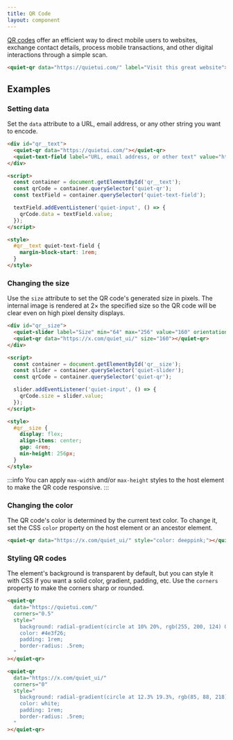 ```yaml
---
title: QR Code
layout: component
---
```


[QR codes](https://www.qrcode.com/) offer an efficient way to direct mobile users to websites, exchange contact details, process mobile transactions, and other digital interactions through a simple scan.

```html {.example}
<quiet-qr data="https://quietui.com/" label="Visit this great website"></quiet-qr>
```

## Examples

### Setting data

Set the `data` attribute to a URL, email address, or any other string you want to encode.

```html {.example}
<div id="qr__text">
  <quiet-qr data="https://quietui.com/"></quiet-qr>
  <quiet-text-field label="URL, email address, or other text" value="https://quietui.com/" clearable></quiet-text-field>
</div>

<script>
  const container = document.getElementById('qr__text');
  const qrCode = container.querySelector('quiet-qr');
  const textField = container.querySelector('quiet-text-field');

  textField.addEventListener('quiet-input', () => {
    qrCode.data = textField.value;
  });
</script>

<style>
  #qr__text quiet-text-field {
    margin-block-start: 1rem;
  }
</style>
```

### Changing the size

Use the `size` attribute to set the QR code's generated size in pixels. The internal image is rendered at 2&times; the specified size so the QR code will be clear even on high pixel density displays.

```html {.example}
<div id="qr__size">
  <quiet-slider label="Size" min="64" max="256" value="160" orientation="vertical" with-tooltip tooltip-placement="left"></quiet-slider>
  <quiet-qr data="https://x.com/quiet_ui/" size="160"></quiet-qr>
</div>

<script>
  const container = document.getElementById('qr__size');
  const slider = container.querySelector('quiet-slider');
  const qrCode = container.querySelector('quiet-qr');

  slider.addEventListener('quiet-input', () => {
    qrCode.size = slider.value;
  });
</script>

<style>
  #qr__size {
    display: flex;
    align-items: center;
    gap: 4rem;
    min-height: 256px;
  }
</style>
```

:::info
You can apply `max-width` and/or `max-height` styles to the host element to make the QR code responsive.
:::

### Changing the color

The QR code's color is determined by the current text color. To change it, set the CSS `color` property on the host element or an ancestor element.

```html {.example}
<quiet-qr data="https://x.com/quiet_ui/" style="color: deeppink;"></quiet-qr>
```

### Styling QR codes

The element's background is transparent by default, but you can style it with CSS if you want a solid color, gradient, padding, etc. Use the `corners` property to make the corners sharp or rounded.

```html {.example .flex-row}
<quiet-qr 
  data="https://quietui.com/" 
  corners="0.5"
  style="
    background: radial-gradient(circle at 10% 20%, rgb(255, 200, 124) 0%, rgb(252, 251, 121) 90%);
    color: #4e3f26;
    padding: 1rem;
    border-radius: .5rem;
  "
></quiet-qr>

<quiet-qr 
  data="https://x.com/quiet_ui/" 
  corners="0"
  style="
    background: radial-gradient(circle at 12.3% 19.3%, rgb(85, 88, 218) 0%, rgb(95, 209, 249) 100.2%);
    color: white;
    padding: 1rem;
    border-radius: .5rem;
  "
></quiet-qr>
```
